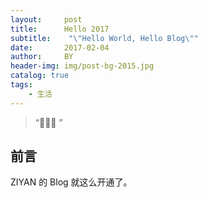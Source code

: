 ```yaml
---
layout:     post
title:      Hello 2017
subtitle:    "\"Hello World, Hello Blog\""
date:       2017-02-04
author:     BY
header-img: img/post-bg-2015.jpg
catalog: true
tags:
    - 生活
---
```


> “🙉🙉🙉 ”

## 前言

ZIYAN 的 Blog 就这么开通了。
